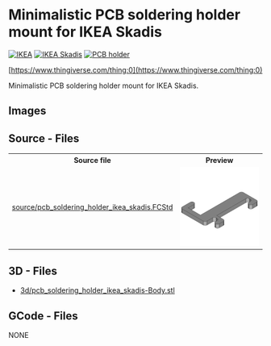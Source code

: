 # Minimalistic PCB soldering holder mount for IKEA Skadis
[![IKEA](https://img.shields.io/badge/IKEA-024c73)](https://www.thingiverse.com/tag:IKEA)
[![IKEA Skadis](https://img.shields.io/badge/IKEA_Skadis-024c73)](https://www.thingiverse.com/tag:IKEA_Skadis)
[![PCB holder](https://img.shields.io/badge/PCB_holder-024c73)](https://www.thingiverse.com/tag:PCB_holder)

[https://www.thingiverse.com/thing:0](https://www.thingiverse.com/thing:0)



Minimalistic PCB soldering holder mount for IKEA Skadis.

## Images

## Source - Files

<table>
  <tr>
    <th>Source file</th>
    <th>Preview</th>
  </tr>
  <tr>
    <td>
        <a href="source/pcb_soldering_holder_ikea_skadis.FCStd">source/pcb_soldering_holder_ikea_skadis.FCStd</a>
    </td>
    <td>
        <img src="img/previews/pcb_soldering_holder_ikea_skadis.png" alt="img/previews/pcb_soldering_holder_ikea_skadis.png" width="200"/>
    </td>
  </tr>
</table>

## 3D - Files
* [3d/pcb_soldering_holder_ikea_skadis-Body.stl](3d/pcb_soldering_holder_ikea_skadis-Body.stl)

## GCode - Files
NONE